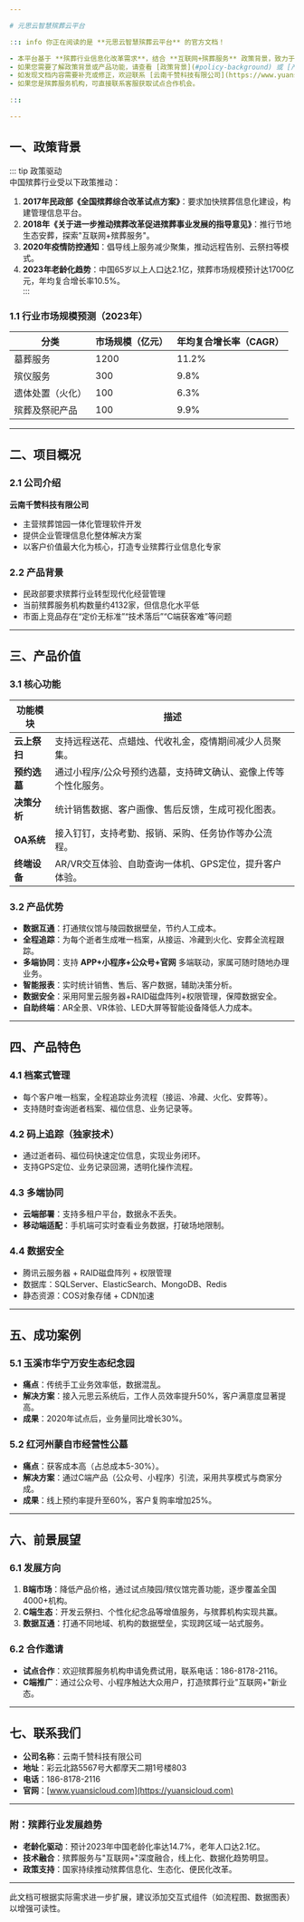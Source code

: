 ```yaml
---

# 元思云智慧殡葬云平台

::: info 你正在阅读的是 **元思云智慧殡葬云平台** 的官方文档！

- 本平台基于 **殡葬行业信息化改革需求**，结合 **互联网+殡葬服务** 政策背景，致力于提供一站式智慧殡葬解决方案。
- 如果您需要了解政策背景或产品功能，请查看 [政策背景](#policy-background) 或 [产品价值](#product-value)。
- 如发现文档内容需要补充或修正，欢迎联系 [云南千赞科技有限公司](https://www.yuansicloud.com)。
- 如果您是殡葬服务机构，可直接联系客服获取试点合作机会。

:::

---
```


## 一、政策背景

::: tip 政策驱动  
中国殡葬行业受以下政策推动：

1. **2017年民政部《全国殡葬综合改革试点方案》**：要求加快殡葬信息化建设，构建管理信息平台。
2. **2018年《关于进一步推动殡葬改革促进殡葬事业发展的指导意见》**：推行节地生态安葬，探索"互联网+殡葬服务"。
3. **2020年疫情防控通知**：倡导线上服务减少聚集，推动远程告别、云祭扫等模式。
4. **2023年老龄化趋势**：中国65岁以上人口达2.1亿，殡葬市场规模预计达1700亿元，年均复合增长率10.5%。  
   :::

### 1.1 行业市场规模预测（2023年）

| 分类             | 市场规模（亿元） | 年均复合增长率（CAGR） |
| ---------------- | ---------------- | ---------------------- |
| 墓葬服务         | 1200             | 11.2%                  |
| 殡仪服务         | 300              | 9.8%                   |
| 遗体处置（火化） | 100              | 6.3%                   |
| 殡葬及祭祀产品   | 100              | 9.9%                   |

---

## 二、项目概况

### 2.1 公司介绍

**云南千赞科技有限公司**

- 主营殡葬馆园一体化管理软件开发
- 提供企业管理信息化整体解决方案
- 以客户价值最大化为核心，打造专业殡葬行业信息化专家

### 2.2 产品背景

- 民政部要求殡葬行业转型现代化经营管理
- 当前殡葬服务机构数量约4132家，但信息化水平低
- 市面上竞品存在“定价无标准”“技术落后”“C端获客难”等问题

---

## 三、产品价值

### 3.1 核心功能

| 功能模块 | 描述 |
| --- | --- |
| **云上祭扫** | 支持远程送花、点蜡烛、代收礼金，疫情期间减少人员聚集。 |
| **预约选墓** | 通过小程序/公众号预约选墓，支持碑文确认、瓷像上传等个性化服务。 |
| **决策分析** | 统计销售数据、客户画像、售后反馈，生成可视化图表。 |
| **OA系统** | 接入钉钉，支持考勤、报销、采购、任务协作等办公流程。 |
| **终端设备** | AR/VR交互体验、自助查询一体机、GPS定位，提升客户体验。 |

### 3.2 产品优势

- **数据互通**：打通殡仪馆与陵园数据壁垒，节约人工成本。
- **全程追踪**：为每个逝者生成唯一档案，从接运、冷藏到火化、安葬全流程跟踪。
- **多端协同**：支持 **APP+小程序+公众号+官网** 多端联动，家属可随时随地办理业务。
- **智能报表**：实时统计销售、售后、客户数据，辅助决策分析。
- **数据安全**：采用阿里云服务器+RAID磁盘阵列+权限管理，保障数据安全。
- **自助终端**：AR全景、VR体验、LED大屏等智能设备降低人力成本。

---

## 四、产品特色

### 4.1 档案式管理

- 每个客户唯一档案，全程追踪业务流程（接运、冷藏、火化、安葬等）。
- 支持随时查询逝者档案、福位信息、业务记录等。

### 4.2 码上追踪（独家技术）

- 通过逝者码、福位码快速定位信息，实现业务闭环。
- 支持GPS定位、业务记录回溯，透明化操作流程。

### 4.3 多端协同

- **云端部署**：支持多租户平台，数据永不丢失。
- **移动端适配**：手机端可实时查看业务数据，打破场地限制。

### 4.4 数据安全

- 腾讯云服务器 + RAID磁盘阵列 + 权限管理
- 数据库：SQLServer、ElasticSearch、MongoDB、Redis
- 静态资源：COS对象存储 + CDN加速

---

## 五、成功案例

### 5.1 玉溪市华宁万安生态纪念园

- **痛点**：传统手工业务效率低，数据混乱。
- **解决方案**：接入元思云系统后，工作人员效率提升50%，客户满意度显著提高。
- **成果**：2020年试点后，业务量同比增长30%。

### 5.2 红河州蒙自市经营性公墓

- **痛点**：获客成本高（占总成本5-30%）。
- **解决方案**：通过C端产品（公众号、小程序）引流，采用共享模式与商家分成。
- **成果**：线上预约率提升至60%，客户复购率增加25%。

---

## 六、前景展望

### 6.1 发展方向

1. **B端市场**：降低产品价格，通过试点陵园/殡仪馆完善功能，逐步覆盖全国4000+机构。
2. **C端生态**：开发云祭扫、个性化纪念品等增值服务，与殡葬机构实现共赢。
3. **数据互通**：打通不同地域、机构的数据壁垒，实现跨区域一站式服务。

### 6.2 合作邀请

- **试点合作**：欢迎殡葬服务机构申请免费试用，联系电话：186-8178-2116。
- **C端推广**：通过公众号、小程序触达大众用户，打造殡葬行业"互联网+"新业态。

---

## 七、联系我们

- **公司名称**：云南千赞科技有限公司
- **地址**：彩云北路5567号大都摩天二期1号楼803
- **电话**：186-8178-2116
- **官网**：[www.yuansicloud.com](https://yuansicloud.com)

---

### 附：殡葬行业发展趋势

- **老龄化驱动**：预计2023年中国老龄化率达14.7%，老年人口达2.1亿。
- **技术融合**：殡葬服务与"互联网+"深度融合，线上化、数据化趋势明显。
- **政策支持**：国家持续推动殡葬信息化、生态化、便民化改革。

---

此文档可根据实际需求进一步扩展，建议添加交互式组件（如流程图、数据图表）以增强可读性。
